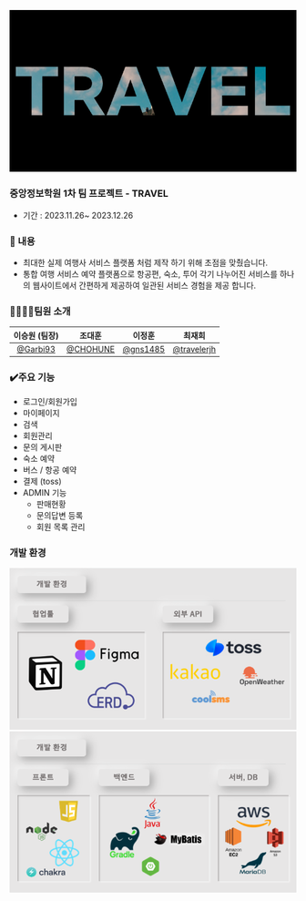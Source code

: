 
![img.png](img.png)

### 중앙정보학원 1차 팀 프로젝트 - TRAVEL
- 기간 : 2023.11.26~ 2023.12.26

### 📖 내용
- 최대한 실제 여행사 서비스 플랫폼 처럼 제작 하기 위해 초점을 맞췄습니다.
- 통합 여행 서비스 예약 플랫폼으로 항공편, 숙소, 투어 각기 나누어진 서비스를 하나의 웹사이트에서 간편하게 제공하여  일관된 서비스 경험을 제공 합니다.


### 👨‍👩‍👦‍👦팀원 소개

|              이승원    (팀장)               |                  조대훈                   |                   이정훈                   | 최재희                                          |                                                                                                               
|:--------------------------------------:|:--------------------------------------:|:---------------------------------------:|----------------------------------------------| 
| [@Garbi93](https://github.com/Garbi93) | [@CHOHUNE](https://github.com/CHOHUNE) | [@gns1485](https://github.com/gns14585) | [@travelerjh](https://github.com/travelerjh) |


### ✔️주요 기능

- 로그인/회원가입
- 마이페이지
- 검색
- 회원관리
- 문의 게시판
- 숙소 예약
- 버스 / 항공 예약
- 결제 (toss)
- ADMIN 기능
  - 판매현황
  - 문의답변 등록
  - 회원 목록 관리

### 개발 환경
![img_1.png](img_1.png)
![img_2.png](img_2.png)

